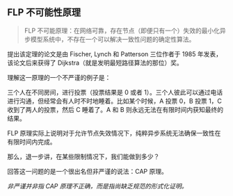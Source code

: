 ## FLP 不可能性原理

  >FLP 不可能原理：在网络可靠，存在节点（即便只有一个）失效的最小化异步模型系统中，不存在一个可以解决一致性问题的确定性算法。

提出该定理的论文是由 Fischer, Lynch 和 Patterson 三位作者于 1985 年发表，该论文后来获得了 Dijkstra（就是发明最短路径算法的那位）奖。

理解这一原理的一个不严谨的例子是：

三个人在不同房间，进行投票（投票结果是 0 或者 1）。三个人彼此可以通过电话进行沟通，但经常会有人时不时地睡着。比如某个时候，A 投票 0，B 投票 1，C 收到了两人的投票，然后 C 睡着了。A 和 B 则永远无法在有限时间内获知最终的结果。

FLP 原理实际上说明对于允许节点失效情况下，纯粹异步系统无法确保一致性在有限时间内完成。

那么，退一步讲，在某些限制情况下，我们能做到多少？

回答这一问题的是一个很出名但非严谨的说法：CAP 原理。

*非严谨并非指 CAP 原理不正确，而是指尚缺乏规范的形式化证明。*
